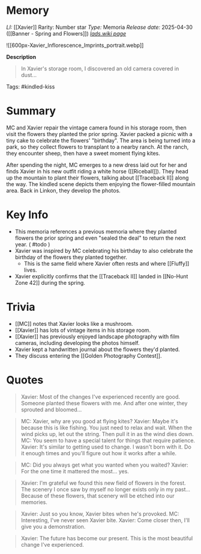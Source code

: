 # Memory
*LI:* [[Xavier]]
Rarity: Number star
*Type:* Memoria
*Release date:* 2025-04-30 ([[Banner - Spring and Flowers]])
*[lads.wiki page](https://lads.wiki/wiki/Xavier:_Inflorescence_Imprints)*

![[600px-Xavier_Inflorescence_Imprints_portrait.webp]]

**Description**
> In Xavier's storage room, I discovered an old camera covered in dust...

Tags: #kindled-kiss
# Summary
MC and Xavier repair the vintage camera found in his storage room, then visit the flowers they planted the prior spring. Xavier packed a picnic with a tiny cake to celebrate the flowers' "birthday". The area is being turned into a park, so they collect flowers to transplant to a nearby ranch. At the ranch, they encounter sheep, then have a sweet moment flying kites. 

After spending the night, MC emerges to a new dress laid out for her and finds Xavier in his new outfit riding a white horse ([[Riceball]]). They head up the mountain to plant their flowers, talking about [[Traceback II]] along the way. The kindled scene depicts them enjoying the flower-filled mountain area. Back in Linkon, they develop the photos.

# Key Info
* This memoria references a previous memoria where they planted flowers the prior spring and even "sealed the deal" to return the next year. ( #todo )
* Xavier was inspired by MC celebrating his birthday to also celebrate the birthday of the flowers they planted together.
	* This is the same field where Xavier often rests and where [[Fluffy]] lives.
* Xavier explicitly confirms that the [[Traceback II]] landed in [[No-Hunt Zone 42]] during the spring.

# Trivia
* [[MC]] notes that Xavier looks like a mushroom.
* [[Xavier]] has lots of vintage items in his storage room.
* [[Xavier]] has previously enjoyed landscape photography with film cameras, including developing the photos himself.
* Xavier kept a handwritten journal about the flowers they'd planted.
* They discuss entering the [[Golden Photography Contest]].

# Quotes

> Xavier: Most of the changes I've experienced recently are good. Someone planted these flowers with me. And after one winter, they sprouted and bloomed...

> MC: Xavier, why are you good at flying kites?
> Xavier: Maybe it's because this is like fishing. You just need to relax and wait. When the wind picks up, let out the string. Then pull it in as the wind dies down.
> MC: You seem to have a special talent for things that require patience.
> Xavier: It's similar to getting used to change. I wasn't born with it. Do it enough times and you'll figure out how it works after a while.

> MC: Did you always get what you wanted when you waited?
> Xavier: For the one time it mattered the most... yes.

> Xavier: I'm grateful we found this new field of flowers in the forest. The scenery I once saw by myself no longer exists only in my past... Because of these flowers, that scenery will be etched into our memories.

> Xavier: Just so you know, Xavier bites when he's provoked.
> MC: Interesting, I've never seen Xavier bite.
> Xavier: Come closer then, I'll give you a demonstration.

> Xavier: The future has become our present. This is the most beautiful change I've experienced.